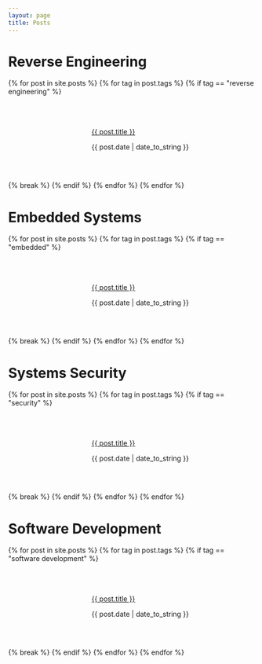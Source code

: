 ```yaml
---
layout: page
title: Posts
---
```


<style>
.post-tile {
  display: flex;
  align-items: center;
  margin: 10px 0;
}
.post-thumbnail {
  width: 150px;
  height: 150px;
  background-position: center;
  background-repeat: no-repeat;
  background-size: cover;
  margin-right: 20px;
}
.post-details {
  flex: 1;
}
</style>


# Reverse Engineering

{% for post in site.posts %}
  {% for tag in post.tags %}
    {% if tag == "reverse engineering" %}
<div class="post-tile">
  <a href="{{ site.baseurl }}{{ post.url }}">
    <div class="post-thumbnail" style="background-image: url('{{ site.baseurl }}{{ post.thumbnail }}');"></div>
  </a>
  <div class="post-details">
    <p><a href="{{ site.baseurl }}{{ post.url }}">{{ post.title }}</a></p>
    <p>{{ post.date | date_to_string }}</p>
  </div>
</div>
    {% break %}
    {% endif %}
  {% endfor %}
{% endfor %}



# Embedded Systems

{% for post in site.posts %}
  {% for tag in post.tags %}
    {% if tag == "embedded" %}
<div class="post-tile">
  <a href="{{ site.baseurl }}{{ post.url }}">
    <div class="post-thumbnail" style="background-image: url('{{ site.baseurl }}{{ post.thumbnail }}');"></div>
  </a>
  <div class="post-details">
    <p><a href="{{ site.baseurl }}{{ post.url }}">{{ post.title }}</a></p>
    <p>{{ post.date | date_to_string }}</p>
  </div>
</div>
    {% break %}
    {% endif %}
  {% endfor %}
{% endfor %}



# Systems Security

{% for post in site.posts %}
  {% for tag in post.tags %}
    {% if tag == "security" %}
<div class="post-tile">
  <a href="{{ site.baseurl }}{{ post.url }}">
    <div class="post-thumbnail" style="background-image: url('{{ site.baseurl }}{{ post.thumbnail }}');"></div>
  </a>
  <div class="post-details">
    <p><a href="{{ site.baseurl }}{{ post.url }}">{{ post.title }}</a></p>
    <p>{{ post.date | date_to_string }}</p>
  </div>
</div>
    {% break %}
    {% endif %}
  {% endfor %}
{% endfor %}



# Software Development

{% for post in site.posts %}
  {% for tag in post.tags %}
    {% if tag == "software development" %}
<div class="post-tile">
  <a href="{{ site.baseurl }}{{ post.url }}">
    <div class="post-thumbnail" style="background-image: url('{{ site.baseurl }}{{ post.thumbnail }}');"></div>
  </a>
  <div class="post-details">
    <p><a href="{{ site.baseurl }}{{ post.url }}">{{ post.title }}</a></p>
    <p>{{ post.date | date_to_string }}</p>
  </div>
</div>
    {% break %}
    {% endif %}
  {% endfor %}
{% endfor %}
